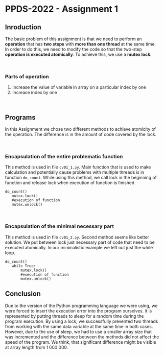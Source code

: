 # PPDS-2022 - Assignment 1

## Inroduction
The basic problem of this assignment is that we need to perform 
an **operation** that has **two steps** with **more than one thread**
at the same time. In order to do this, we need to modify the code
so that the two-step **operation is executed atomically**.
To achieve this, we use a **mutex lock**. 

<br />

### Parts of operation
1. Increase the value of variable in array on a particular index by one
2. Increace index by one

<br />

## Programs
In this Assignment we chose two different methods to achieve atomicity of the operation. 
The difference is in the amount of code covered by the lock.

<br />

### Encapsulation of the entire problematic function
This method is used in file ```cv01_1.py```. Main function that is used to make
calculation and potentially cause problems with multiple threads is in function ```do_count```.
While using this method, we call lock in the beginning of function and release
lock when execution of function is finished. 

```
do_count()
   mutex.lock()
   #execution of function
   mutex.unlock()
```

<br />

### Encapsulation of the minimal necessary part
This method is used in file ```cv01_2.py```. Second method seems like better solution.
We put between lock just necessary part of code that need to be executed atomically. 
In our minimalistic example we left out just the while loop. 
```
do_count()
   while True:
       mutex.lock()
       #execution of function
       mutex.unlock()
```

## Conclusion
Due to the version of the Python programming language we were using,
we were forced to insert the execution error into the program ourselves.
It is represented by putting threads to sleep for a random time during 
the program execution. By using a lock, we successfully prevented two threads
from working with the same data variable at the same time in both cases.
However, due to the use of sleep, we had to use a smaller array size that
was incremented and the difference between the methods did not affect the
speed of the program. We think, that
significant difference might be visible at array length from 1 000 000.